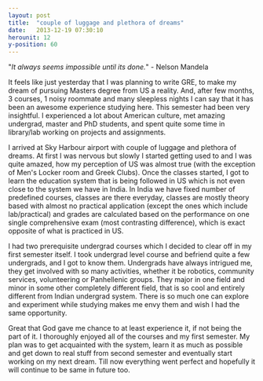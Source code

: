 ```yaml
---
layout: post
title:  "couple of luggage and plethora of dreams"
date:   2013-12-19 07:30:10
herounit: 12
y-position: 60
---
```


"<i>It always seems impossible until its done.</i>" - Nelson Mandela

It feels like just yesterday that I was planning to write GRE, to make my dream of pursuing Masters degree from US a reality. And, after few months, 3 courses, 1 noisy roommate and many sleepless nights I can say that it has been an awesome experience studying here. This semester had been very insightful. I experienced a lot about American culture, met amazing undergrad, master and PhD students, and spent quite some time in library/lab working on projects and assignments.

I arrived at Sky Harbour airport with couple of luggage and plethora of dreams. At first I was nervous but slowly I started getting used to and I was quite amazed, how my perception of US was almost true (with the exception of Men's Locker room and Greek Clubs). Once the classes started, I got to learn the education system that is being followed in US which is not even close to the system we have in India. In India we have fixed number of predefined courses, classes are there everyday, classes are mostly theory based with almost no practical application (except the ones which include lab/practical) and grades are calculated based on the performance on one single comprehensive exam (most contrasting difference), which is exact opposite of what is practiced in US.

I had two prerequisite undergrad courses which I decided to clear off in my first semester itself. I took undergrad level course and befriend quite a few undergrads, and I got to know them. Undergrads have always intrigued me, they get involved with so many activities, whether it be robotics, community services, volunteering or Panhellenic groups. They major in one field and minor in some other completely different field, that is so cool and entirely different from Indian undergrad system. There is so much one can explore and experiment while studying makes me envy them and wish I had the same opportunity.

Great that God gave me chance to at least experience it, if not being the part of it. I thoroughly enjoyed all of the courses and my first semester. My plan was to get acquainted with the system, learn it as much as possible and get down to real stuff from second semester and eventually start working on my next dream. Till now everything went perfect and hopefully it will continue to be same in future too.